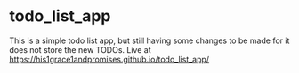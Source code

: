 # todo_list_app
This is a simple todo list app, but still having some changes to be made for it does not store the new TODOs.
Live at https://his1grace1andpromises.github.io/todo_list_app/

